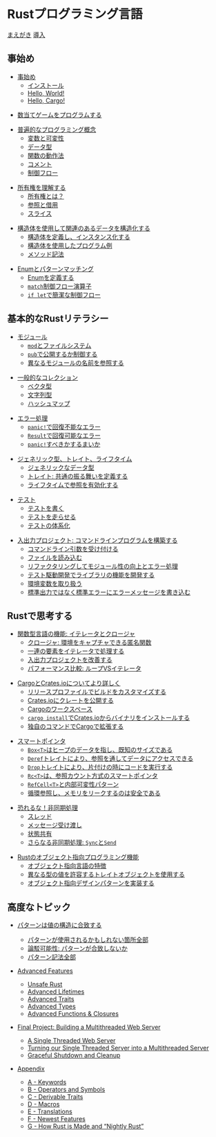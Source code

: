 <!-- # The Rust Programming Language -->

# Rustプログラミング言語

<!-- [Foreword](foreword.md) -->
<!-- [Introduction](ch00-00-introduction.md) -->

[まえがき](foreword.md)
[導入](ch00-00-introduction.md)

<!-- ## Getting started -->

## 事始め

<!-- - [Getting Started](ch01-00-getting-started.md) -->
<!--     - [Installation](ch01-01-installation.md) -->
<!--     - [Hello, World!](ch01-02-hello-world.md) -->
<!--     - [Hello, Cargo!](ch01-03-hello-cargo.md) -->

- [事始め](ch01-00-getting-started.md)
    - [インストール](ch01-01-installation.md)
    - [Hello, World!](ch01-02-hello-world.md)
    - [Hello, Cargo!](ch01-03-hello-cargo.md)

<!-- - [Programming a Guessing Game](ch02-00-guessing-game-tutorial.md) -->

- [数当てゲームをプログラムする](ch02-00-guessing-game-tutorial.md)

<!-- - [Common Programming Concepts](ch03-00-common-programming-concepts.md) -->
<!--     - [Variables and Mutability](ch03-01-variables-and-mutability.md) -->
<!--     - [Data Types](ch03-02-data-types.md) -->
<!--     - [How Functions Work](ch03-03-how-functions-work.md) -->
<!--     - [Comments](ch03-04-comments.md) -->
<!--     - [Control Flow](ch03-05-control-flow.md) -->

- [普遍的なプログラミング概念](ch03-00-common-programming-concepts.md)
    - [変数と可変性](ch03-01-variables-and-mutability.md)
    - [データ型](ch03-02-data-types.md)
    - [関数の動作法](ch03-03-how-functions-work.md)
    - [コメント](ch03-04-comments.md)
    - [制御フロー](ch03-05-control-flow.md)

<!-- - [Understanding Ownership](ch04-00-understanding-ownership.md) -->
<!--     - [What is Ownership?](ch04-01-what-is-ownership.md) -->
<!--     - [References & Borrowing](ch04-02-references-and-borrowing.md) -->
<!--     - [Slices](ch04-03-slices.md) -->

- [所有権を理解する](ch04-00-understanding-ownership.md)
    - [所有権とは？](ch04-01-what-is-ownership.md)
    - [参照と借用](ch04-02-references-and-borrowing.md)
    - [スライス](ch04-03-slices.md)

<!-- - [Using Structs to Structure Related Data](ch05-00-structs.md) -->
<!--     - [Defining and Instantiating Structs](ch05-01-defining-structs.md) -->
<!--     - [An Example Program Using Structs](ch05-02-example-structs.md) -->
<!--     - [Method Syntax](ch05-03-method-syntax.md) -->

- [構造体を使用して関連のあるデータを構造化する](ch05-00-structs.md)
    - [構造体を定義し、インスタンス化する](ch05-01-defining-structs.md)
    - [構造体を使用したプログラム例](ch05-02-example-structs.md)
    - [メソッド記法](ch05-03-method-syntax.md)

<!-- - [Enums and Pattern Matching](ch06-00-enums.md) -->
<!--     - [Defining an Enum](ch06-01-defining-an-enum.md) -->
<!--     - [The `match` Control Flow Operator](ch06-02-match.md) -->
<!--     - [Concise Control Flow with `if let`](ch06-03-if-let.md) -->

- [Enumとパターンマッチング](ch06-00-enums.md)
    - [Enumを定義する](ch06-01-defining-an-enum.md)
    - [`match`制御フロー演算子](ch06-02-match.md)
    - [`if let`で簡潔な制御フロー](ch06-03-if-let.md)

<!-- ## Basic Rust Literacy -->

## 基本的なRustリテラシー

<!-- - [Modules](ch07-00-modules.md) -->
<!--     - [`mod` and the Filesystem](ch07-01-mod-and-the-filesystem.md) -->
<!--     - [Controlling Visibility with `pub`](ch07-02-controlling-visibility-with-pub.md) -->
<!--     - [Referring to Names in Different Modules](ch07-03-importing-names-with-use.md) -->

- [モジュール](ch07-00-modules.md)
    - [`mod`とファイルシステム](ch07-01-mod-and-the-filesystem.md)
    - [`pub`で公開するか制御する](ch07-02-controlling-visibility-with-pub.md)
    - [異なるモジュールの名前を参照する](ch07-03-importing-names-with-use.md)

<!-- - [Common Collections](ch08-00-common-collections.md) -->
<!--     - [Vectors](ch08-01-vectors.md) -->
<!--     - [Strings](ch08-02-strings.md) -->
<!--     - [Hash Maps](ch08-03-hash-maps.md) -->

- [一般的なコレクション](ch08-00-common-collections.md)
    - [ベクタ型](ch08-01-vectors.md)
    - [文字列型](ch08-02-strings.md)
    - [ハッシュマップ](ch08-03-hash-maps.md)

<!-- - [Error Handling](ch09-00-error-handling.md) -->
<!--     - [Unrecoverable Errors with `panic!`](ch09-01-unrecoverable-errors-with-panic.md) -->
<!--     - [Recoverable Errors with `Result`](ch09-02-recoverable-errors-with-result.md) -->
<!--     - [To `panic!` or Not To `panic!`](ch09-03-to-panic-or-not-to-panic.md) -->

- [エラー処理](ch09-00-error-handling.md)
    - [`panic!`で回復不能なエラー](ch09-01-unrecoverable-errors-with-panic.md)
    - [`Result`で回復可能なエラー](ch09-02-recoverable-errors-with-result.md)
    - [`panic!`すべきかするまいか](ch09-03-to-panic-or-not-to-panic.md)

<!-- - [Generic Types, Traits, and Lifetimes](ch10-00-generics.md) -->
<!--     - [Generic Data Types](ch10-01-syntax.md) -->
<!--     - [Traits: Defining Shared Behavior](ch10-02-traits.md) -->
<!--     - [Validating References with Lifetimes](ch10-03-lifetime-syntax.md) -->

- [ジェネリック型、トレイト、ライフタイム](ch10-00-generics.md)
    - [ジェネリックなデータ型](ch10-01-syntax.md)
    - [トレイト: 共通の振る舞いを定義する](ch10-02-traits.md)
    - [ライフタイムで参照を有効化する](ch10-03-lifetime-syntax.md)

<!-- - [Testing](ch11-00-testing.md) -->
<!--     - [Writing tests](ch11-01-writing-tests.md) -->
<!--     - [Running tests](ch11-02-running-tests.md) -->
<!--     - [Test Organization](ch11-03-test-organization.md) -->

- [テスト](ch11-00-testing.md)
    - [テストを書く](ch11-01-writing-tests.md)
    - [テストを走らせる](ch11-02-running-tests.md)
    - [テストの体系化](ch11-03-test-organization.md)

<!-- - [An I/O Project: Building a Command Line Program](ch12-00-an-io-project.md) -->
<!--     - [Accepting Command Line Arguments](ch12-01-accepting-command-line-arguments.md) -->
<!--     - [Reading a File](ch12-02-reading-a-file.md) -->
<!--     - [Refactoring to Improve Modularity and Error Handling](ch12-03-improving-error-handling-and-modularity.md) -->
<!--     - [Developing the Library’s Functionality with Test Driven Development](ch12-04-testing-the-librarys-functionality.md) -->
<!--     - [Working with Environment Variables](ch12-05-working-with-environment-variables.md) -->
<!--     - [Writing Error Messages to Standard Error Instead of Standard Output](ch12-06-writing-to-stderr-instead-of-stdout.md) -->

- [入出力プロジェクト: コマンドラインプログラムを構築する](ch12-00-an-io-project.md)
    - [コマンドライン引数を受け付ける](ch12-01-accepting-command-line-arguments.md)
    - [ファイルを読み込む](ch12-02-reading-a-file.md)
    - [リファクタリングしてモジュール性の向上とエラー処理](ch12-03-improving-error-handling-and-modularity.md)
    - [テスト駆動開発でライブラリの機能を開発する](ch12-04-testing-the-librarys-functionality.md)
    - [環境変数を取り扱う](ch12-05-working-with-environment-variables.md)
    - [標準出力ではなく標準エラーにエラーメッセージを書き込む](ch12-06-writing-to-stderr-instead-of-stdout.md)

<!-- ## Thinking in Rust -->

## Rustで思考する

<!-- - [Functional Language Features: Iterators and Closures](ch13-00-functional-features.md) -->
<!--     - [Closures: Anonymous Functions that Can Capture Their Environment](ch13-01-closures.md) -->
<!--     - [Processing a Series of Items with Iterators](ch13-02-iterators.md) -->
<!--     - [Improving Our I/O Project](ch13-03-improving-our-io-project.md) -->
<!--     - [Comparing Performance: Loops vs. Iterators](ch13-04-performance.md) -->

- [関数型言語の機能: イテレータとクロージャ](ch13-00-functional-features.md)
    - [クロージャ: 環境をキャプチャできる匿名関数](ch13-01-closures.md)
    - [一連の要素をイテレータで処理する](ch13-02-iterators.md)
    - [入出力プロジェクトを改善する](ch13-03-improving-our-io-project.md)
    - [パフォーマンス比較: ループVSイテレータ](ch13-04-performance.md)

<!-- - [More about Cargo and Crates.io](ch14-00-more-about-cargo.md) -->
<!--     - [Customizing Builds with Release Profiles](ch14-01-release-profiles.md) -->
<!--     - [Publishing a Crate to Crates.io](ch14-02-publishing-to-crates-io.md) -->
<!--     - [Cargo Workspaces](ch14-03-cargo-workspaces.md) -->
<!--     - [Installing Binaries from Crates.io with `cargo install`](ch14-04-installing-binaries.md) -->
<!--     - [Extending Cargo with Custom Commands](ch14-05-extending-cargo.md) -->

- [CargoとCrates.ioについてより詳しく](ch14-00-more-about-cargo.md)
    - [リリースプロファイルでビルドをカスタマイズする](ch14-01-release-profiles.md)
    - [Crates.ioにクレートを公開する](ch14-02-publishing-to-crates-io.md)
    - [Cargoのワークスペース](ch14-03-cargo-workspaces.md)
    - [`cargo install`でCrates.ioからバイナリをインストールする](ch14-04-installing-binaries.md)
    - [独自のコマンドでCargoで拡張する](ch14-05-extending-cargo.md)

<!-- - [Smart Pointers](ch15-00-smart-pointers.md) -->
<!--     - [`Box<T>` Points to Data on the Heap and Has a Known Size](ch15-01-box.md) -->
<!--     - [The `Deref` Trait Allows Access to the Data Through a Reference](ch15-02-deref.md) -->
<!--     - [The `Drop` Trait Runs Code on Cleanup](ch15-03-drop.md) -->
<!--     - [`Rc<T>`, the Reference Counted Smart Pointer](ch15-04-rc.md) -->
<!--     - [`RefCell<T>` and the Interior Mutability Pattern](ch15-05-interior-mutability.md) -->
<!--     - [Creating Reference Cycles and Leaking Memory is Safe](ch15-06-reference-cycles.md) -->

- [スマートポインタ](ch15-00-smart-pointers.md)
    - [`Box<T>`はヒープのデータを指し、既知のサイズである](ch15-01-box.md)
    - [`Deref`トレイトにより、参照を通してデータにアクセスできる](ch15-02-deref.md)
    - [`Drop`トレイトにより、片付けの時にコードを実行する](ch15-03-drop.md)
    - [`Rc<T>`は、参照カウント方式のスマートポインタ](ch15-04-rc.md)
    - [`RefCell<T>`と内部可変性パターン](ch15-05-interior-mutability.md)
    - [循環参照し、メモリをリークするのは安全である](ch15-06-reference-cycles.md)

<!-- - [Fearless Concurrency](ch16-00-concurrency.md) -->
<!--     - [Threads](ch16-01-threads.md) -->
<!--     - [Message Passing](ch16-02-message-passing.md) -->
<!--     - [Shared State](ch16-03-shared-state.md) -->
<!--     - [Extensible Concurrency: `Sync` and `Send`](ch16-04-extensible-concurrency-sync-and-send.md) -->

- [恐れるな！非同期処理](ch16-00-concurrency.md)
    - [スレッド](ch16-01-threads.md)
    - [メッセージ受け渡し](ch16-02-message-passing.md)
    - [状態共有](ch16-03-shared-state.md)
    - [さらなる非同期処理: `Sync`と`Send`](ch16-04-extensible-concurrency-sync-and-send.md)

<!-- - [Object-Oriented Programming Features of Rust](ch17-00-oop.md) -->
<!--     - [Characteristics of Object-Oriented Languages](ch17-01-what-is-oo.md) -->
<!--     - [Using Trait Objects that Allow for Values of Different Types](ch17-02-trait-objects.md) -->
<!--     - [Implementing an Object-Oriented Design Pattern](ch17-03-oo-design-patterns.md) -->

- [Rustのオブジェクト指向プログラミング機能](ch17-00-oop.md)
    - [オブジェクト指向言語の特徴](ch17-01-what-is-oo.md)
    - [異なる型の値を許容するトレイトオブジェクトを使用する](ch17-02-trait-objects.md)
    - [オブジェクト指向デザインパターンを実装する](ch17-03-oo-design-patterns.md)

<!-- ## Advanced Topics -->

## 高度なトピック

<!-- - [Patterns Match the Structure of Values](ch18-00-patterns.md) -->
<!--     - [All the Places Patterns May be Used](ch18-01-all-the-places-for-patterns.md) -->
<!--     - [Refutability: Whether a Pattern Might Fail to Match](ch18-02-refutability.md) -->
<!--     - [All the Pattern Syntax](ch18-03-pattern-syntax.md) -->

- [パターンは値の構造に合致する](ch18-00-patterns.md)
    - [パターンが使用されるかもしれない箇所全部](ch18-01-all-the-places-for-patterns.md)
    - [論駁可能性: パターンが合致しないか](ch18-02-refutability.md)
    - [パターン記法全部](ch18-03-pattern-syntax.md)

- [Advanced Features](ch19-00-advanced-features.md)
    - [Unsafe Rust](ch19-01-unsafe-rust.md)
    - [Advanced Lifetimes](ch19-02-advanced-lifetimes.md)
    - [Advanced Traits](ch19-03-advanced-traits.md)
    - [Advanced Types](ch19-04-advanced-types.md)
    - [Advanced Functions & Closures](ch19-05-advanced-functions-and-closures.md)

- [Final Project: Building a Multithreaded Web Server](ch20-00-final-project-a-web-server.md)
    - [A Single Threaded Web Server](ch20-01-single-threaded.md)
    - [Turning our Single Threaded Server into a Multithreaded Server](ch20-02-multithreaded.md)
    - [Graceful Shutdown and Cleanup](ch20-03-graceful-shutdown-and-cleanup.md)

- [Appendix](appendix-00.md)
    - [A - Keywords](appendix-01-keywords.md)
    - [B - Operators and Symbols](appendix-02-operators.md)
    - [C - Derivable Traits](appendix-03-derivable-traits.md)
    - [D - Macros](appendix-04-macros.md)
    - [E - Translations](appendix-05-translation.md)
    - [F - Newest Features](appendix-06-newest-features.md)
    - [G - How Rust is Made and “Nightly Rust”](appendix-07-nightly-rust.md)
